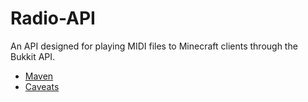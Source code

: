 # Radio-API
An API designed for playing MIDI files to Minecraft clients through the Bukkit API.

+ [Maven](https://github.com/CovertLizard/Radio-API/blob/master/MAVEN.md)
+ [Caveats](https://github.com/CovertLizard/Radio-API/blob/master/Caveats.md)<br>